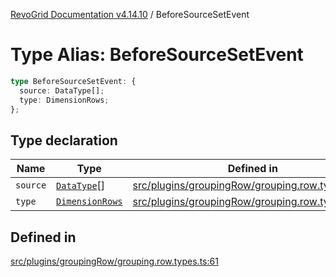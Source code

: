 [RevoGrid Documentation v4.14.10](README.md) / BeforeSourceSetEvent

# Type Alias: BeforeSourceSetEvent

```ts
type BeforeSourceSetEvent: {
  source: DataType[];
  type: DimensionRows;
};
```

## Type declaration

| Name | Type | Defined in |
| ------ | ------ | ------ |
| `source` | [`DataType`](TypeAlias.DataType.md)[] | [src/plugins/groupingRow/grouping.row.types.ts:63](https://github.com/revolist/revogrid/blob/f8d663f4e4ad146b94baf570f65efe48aaaeae09/src/plugins/groupingRow/grouping.row.types.ts#L63) |
| `type` | [`DimensionRows`](TypeAlias.DimensionRows.md) | [src/plugins/groupingRow/grouping.row.types.ts:62](https://github.com/revolist/revogrid/blob/f8d663f4e4ad146b94baf570f65efe48aaaeae09/src/plugins/groupingRow/grouping.row.types.ts#L62) |

## Defined in

[src/plugins/groupingRow/grouping.row.types.ts:61](https://github.com/revolist/revogrid/blob/f8d663f4e4ad146b94baf570f65efe48aaaeae09/src/plugins/groupingRow/grouping.row.types.ts#L61)
